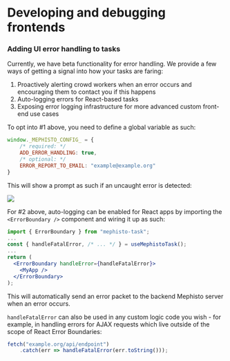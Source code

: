 # Developing and debugging frontends

### Adding UI error handling to tasks

Currently, we have beta functionality for error handling. We provide a few ways of getting a signal into how your tasks are faring:

1. Proactively alerting crowd workers when an error occurs and encouraging them to contact you if this happens
2. Auto-logging errors for React-based tasks
3. Exposing error logging infrastructure for more advanced custom front-end use cases

To opt into #1 above, you need to define a global variable as such:
```js
window._MEPHISTO_CONFIG_ = {
    /* required: */
    ADD_ERROR_HANDLING: true,
    /* optional: */
    ERROR_REPORT_TO_EMAIL: "example@example.org"
}
```

This will show a prompt as such if an uncaught error is detected:

![](/faq_ui_error_message.png)

For #2 above, auto-logging can be enabled for React apps by importing the `<ErrorBoundary />` component and wiring it up as such:

```jsx
import { ErrorBoundary } from "mephisto-task";
...
const { handleFatalError, /* ... */ } = useMephistoTask();
...
return (
  <ErrorBoundary handleError={handleFatalError}>
    <MyApp />
  </ErrorBoundary>
);
```

This will automatically send an error packet to the backend Mephisto server when an error occurs.

`handleFatalError` can also be used in any custom logic code you wish - for example, in handling errors for AJAX requests which live outside of the scope of React Error Boundaries:

```jsx
fetch("example.org/api/endpoint")
    .catch(err => handleFatalError(err.toString()));
```